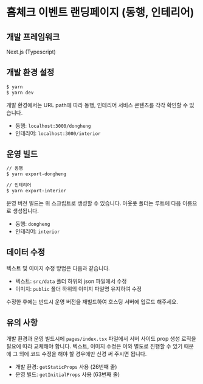 # 홈체크 이벤트 랜딩페이지 (동행, 인테리어)

## 개발 프레임워크

Next.js (Typescript)

## 개발 환경 설정

```sh
$ yarn
$ yarn dev
```

개발 환경에서는 URL path에 따라 동행, 인테리어 서비스 콘텐츠를 각각 확인할 수 있습니다.

- 동행: `localhost:3000/dongheng`
- 인테리어: `localhost:3000/interior`

## 운영 빌드

```sh
// 동행
$ yarn export-dongheng
```

```sh
// 인테리어
$ yarn export-interior
```

운영 버전 빌드는 위 스크립트로 생성할 수 있습니다. 아웃풋 폴더는 루트에 다음 이름으로 생성됩니다.

- 동행: `dongheng`
- 인테리어: `interior`

## 데이터 수정

텍스트 및 이미지 수정 방법은 다음과 같습니다.

- 텍스트: `src/data` 폴더 하위의 json 파일에서 수정
- 이미지: `public` 폴더 하위의 이미지 파일명 유지하여 수정

수정한 후에는 반드시 운영 버전을 재빌드하여 호스팅 서버에 업로드 해주세요.

## 유의 사항

개발 환경과 운영 빌드시에 `pages/index.tsx` 파일에서 서버 사이드 prop 생성 로직을 필요에 따라 교체해야 합니다. 텍스트, 이미지 수정은 이와 별도로 진행할 수 있기 때문에 그 외에 코드 수정을 해야 할 경우에만 신경 써 주시면 됩니다.

- 개발 환경: `getStaticProps` 사용 (26번째 줄)
- 운영 빌드: `getInitialProps` 사용 (63번째 줄)
